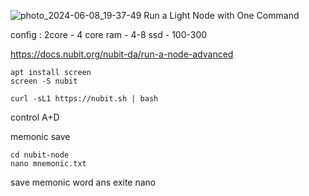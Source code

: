 ![photo_2024-06-08_19-37-49](https://github.com/zircuit-labs/ceremony/assets/106862644/1be78675-3d34-4207-91b9-0901feacbbc7)
Run a Light Node with One Command

config : 2core - 4 core
ram - 4-8
ssd - 100-300 

https://docs.nubit.org/nubit-da/run-a-node-advanced

```
apt install screen 
screen -S nubit

curl -sL1 https://nubit.sh | bash

```

control A+D

memonic save

```
cd nubit-node
nano mnemonic.txt

```

save memonic word ans exite nano
